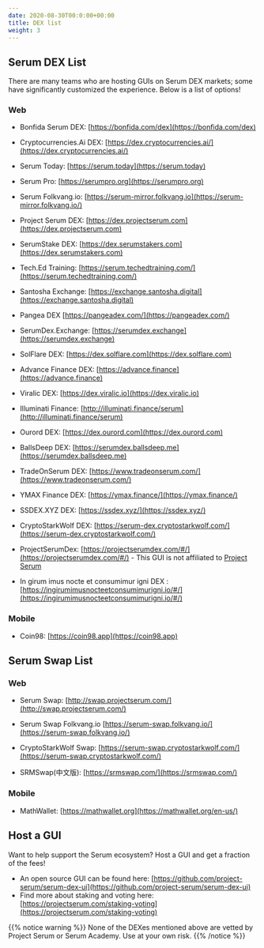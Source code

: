 ```yaml
---
date: 2020-08-30T00:0:00+00:00
title: DEX list
weight: 3
---
```


## Serum DEX List

There are many teams who are hosting GUIs on Serum DEX markets; some have significantly customized the experience. Below is a list of options!

### Web

- Bonfida Serum DEX: [https://bonfida.com/dex](https://bonfida.com/dex)

- Cryptocurrencies.Ai DEX: [https://dex.cryptocurrencies.ai/](https://dex.cryptocurrencies.ai/)

- Serum Today: [https://serum.today](https://serum.today)

- Serum Pro: [https://serumpro.org](https://serumpro.org)

- Serum Folkvang.io: [https://serum-mirror.folkvang.io](https://serum-mirror.folkvang.io/)

- Project Serum DEX: [https://dex.projectserum.com](https://dex.projectserum.com)

- SerumStake DEX: [https://dex.serumstakers.com](https://dex.serumstakers.com)

- Tech.Ed Training: [https://serum.techedtraining.com/](https://serum.techedtraining.com/)

- Santosha Exchange: [https://exchange.santosha.digital](https://exchange.santosha.digital)

- Pangea DEX [https://pangeadex.com/](https://pangeadex.com/)

- SerumDex.Exchange: [https://serumdex.exchange](https://serumdex.exchange)

- SolFlare DEX: [https://dex.solflare.com](https://dex.solflare.com)

- Advance Finance DEX: [https://advance.finance](https://advance.finance)

- Viralic DEX: [https://dex.viralic.io](https://dex.viralic.io)

- Illuminati Finance: [http://illuminati.finance/serum](http://illuminati.finance/serum)

- Ourord DEX: [https://dex.ourord.com](https://dex.ourord.com)

- BallsDeep DEX: [https://serumdex.ballsdeep.me](https://serumdex.ballsdeep.me)

- TradeOnSerum DEX: [https://www.tradeonserum.com/](https://www.tradeonserum.com/)

- YMAX Finance DEX: [https://ymax.finance/](https://ymax.finance/)

- SSDEX.XYZ DEX: [https://ssdex.xyz/](https://ssdex.xyz/)

- CryptoStarkWolf DEX: [https://serum-dex.cryptostarkwolf.com/](https://serum-dex.cryptostarkwolf.com/)

- ProjectSerumDex: [https://projectserumdex.com/#/](https://projectserumdex.com/#/) - This GUI is not affiliated to [Project Serum](https://projectserum.com)

- In girum imus nocte et consumimur igni DEX : [https://ingirumimusnocteetconsumimurigni.io/#/](https://ingirumimusnocteetconsumimurigni.io/#/)

### Mobile

- Coin98: [https://coin98.app](https://coin98.app)

## Serum Swap List

### Web

- Serum Swap: [http://swap.projectserum.com/](http://swap.projectserum.com/)

- Serum Swap Folkvang.io [https://serum-swap.folkvang.io/](https://serum-swap.folkvang.io/)

- CryptoStarkWolf Swap: [https://serum-swap.cryptostarkwolf.com/](https://serum-swap.cryptostarkwolf.com/)

- SRMSwap(中文版): [https://srmswap.com/](https://srmswap.com/)

### Mobile

- MathWallet: [https://mathwallet.org](https://mathwallet.org/en-us/)

## Host a GUI

Want to help support the Serum ecosystem? Host a GUI and get a fraction of the fees!

- An open source GUI can be found here: [https://github.com/project-serum/serum-dex-ui](https://github.com/project-serum/serum-dex-ui)
- Find more about staking and voting here: [https://projectserum.com/staking-voting](https://projectserum.com/staking-voting)

{{% notice warning %}}
None of the DEXes mentioned above are vetted by Project Serum or Serum Academy. Use at your own risk.
{{% /notice %}}
